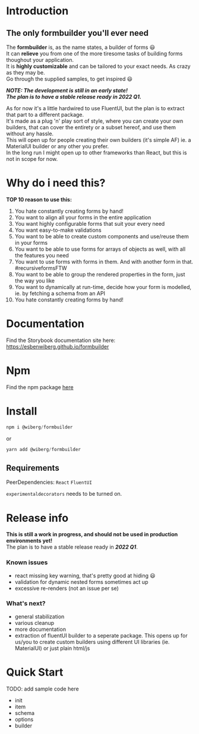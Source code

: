 # Introduction 
## The only formbuilder you'll ever need

The **formbuilder** is, as the name states, a builder of forms :smiley:  
It can **relieve** you from one of the more tiresome tasks of building forms thoughout your application.  
It is **highly customizable** and can be tailored to your exact needs. As crazy as they may be.  
Go through the supplied samples, to get inspired :smiley:  

***NOTE: The development is still in an early state!  
The plan is to have a stable release ready in 2022 Q1.***

As for now it's a little hardwired to use FluentUI, but the plan is to extract that part to a different package.  
It's made as a plug 'n' play sort of style, where you can create your own builders, that can cover the entirety or a subset hereof, and use them without any hassle.  
This will open up for people creating their own builders (it's simple AF) ie. a MaterialUI builder or any other you prefer.  
In the long run I might open up to other frameworks than React, but this is not in scope for now.  

# Why do i need this?
**TOP 10 reason to use this:**

1.  You hate constantly creating forms by hand!
2.  You want to align all your forms in the entire application
3.  You want highly configurable forms that suit your every need
4.  You want easy-to-make validations
5.  You want to be able to create custom components and use/reuse them in your forms
6.  You want to be able to use forms for arrays of objects as well, with all the features you need
7.  You want to use forms with forms in them. And with another form in that. #recursiveformsFTW
8.  You want to be able to group the rendered properties in the form, just the way you like
9.  You want to dynamically at run-time, decide how your form is modelled, ie. by fetching a schema from an API
10. You hate constantly creating forms by hand!

# Documentation
Find the Storybook documentation site here:  
https://esbenwiberg.github.io/formbuilder

# Npm
Find the npm package [here](https://www.npmjs.com/package/@wiberg/formbuilder)

# Install
```js
npm i @wiberg/formbuilder
```
or
```js
yarn add @wiberg/formbuilder
```

## Requirements
PeerDependencies:
```React```
```FluentUI```  

```experimentaldecorators``` needs to be turned on.  

# Release info
**This is still a work in progress, and should not be used in production environments yet!**  
The plan is to have a stable release ready in ***2022 Q1***.

### Known issues
- react missing key warning, that's pretty good at hiding :smiley:
- validation for dynamic nested forms sometimes act up
- excessive re-renders (not an issue per se)

### What's next?
- general stabilization
- various cleanup
- more documentation
- extraction of fluentUI builder to a seperate package. This opens up for us/you to create custom builders using different UI libraries (ie. MaterialUI) or just plain html/js

# Quick Start
TODO: add sample code here
- init
- item
- schema
- options
- builder